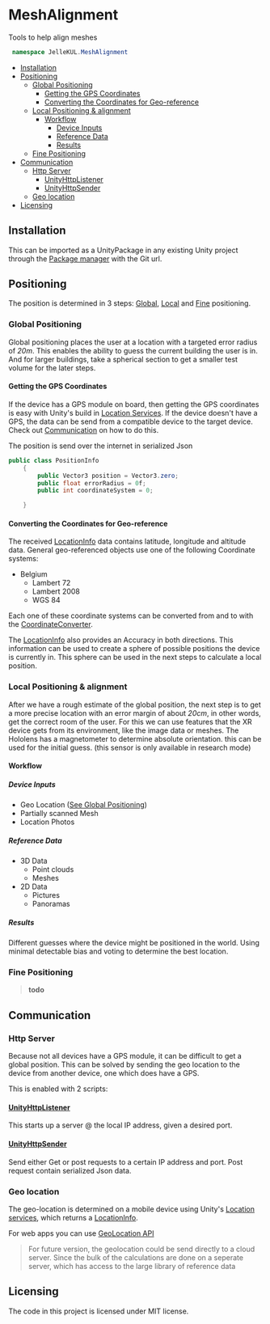 # MeshAlignment
Tools to help align meshes

```cs
 namespace JelleKUL.MeshAlignment
```

<!-- @import "[TOC]" {cmd="toc" depthFrom=2 depthTo=6 orderedList=false} -->

<!-- code_chunk_output -->

- [Installation](#installation)
- [Positioning](#positioning)
  - [Global Positioning](#global-positioning)
    - [Getting the GPS Coordinates](#getting-the-gps-coordinates)
    - [Converting the Coordinates for Geo-reference](#converting-the-coordinates-for-geo-reference)
  - [Local Positioning & alignment](#local-positioning-alignment)
    - [Workflow](#workflow)
      - [Device Inputs](#device-inputs)
      - [Reference Data](#reference-data)
      - [Results](#results)
  - [Fine Positioning](#fine-positioning)
- [Communication](#communication)
  - [Http Server](#http-server)
    - [UnityHttpListener](#unityhttplistenermainruntimecommunicationunityhttplistenercs)
    - [UnityHttpSender](#unityhttpsendermainruntimecommunicationunityhttpsendercs)
  - [Geo location](#geo-location)
- [Licensing](#licensing)

<!-- /code_chunk_output -->

## Installation

This can be imported as a UnityPackage in any existing Unity project through the [Package manager](https://docs.unity3d.com/Manual/Packages.html) with the Git url.

## Positioning

The position is determined in 3 steps: [Global](#global-positioning), [Local](#local-positioning-alignment) and [Fine](#fine-positioning) positioning.

### Global Positioning

Global positioning places the user at a location with a targeted error radius of *20m*.
This enables the ability to guess the current building the user is in. And for larger buildings, take a spherical section to get a smaller test volume for the later steps.

#### Getting the GPS Coordinates

If the device has a GPS module on board, then getting the GPS coordinates is easy with Unity's build in [Location Services](https://docs.unity3d.com/ScriptReference/LocationService.html).
If the device doesn't have a GPS, the data can be send from a compatible device to the target device. Check out [Communication](#communication) on how to do this.

The position is send over the internet in serialized Json
```cs
public class PositionInfo
    {
        public Vector3 position = Vector3.zero;
        public float errorRadius = 0f;
        public int coordinateSystem = 0;

    }
```

#### Converting the Coordinates for Geo-reference

The received [LocationInfo](https://docs.unity3d.com/ScriptReference/LocationInfo.html) data contains latitude, longitude and altitude data. General geo-referenced objects use one of the following Coordinate systems:

- Belgium
    - Lambert 72
    - Lambert 2008
    - WGS 84

Each one of these coordinate systems can be converted from and to with the [CoordinateConverter](../main/Runtime/Positioning/CoordinateConverter.cs).

The [LocationInfo](https://docs.unity3d.com/ScriptReference/LocationInfo.html) also provides an Accuracy in both directions. This information can be used to create a sphere of possible positions the device is currently in.
This sphere can be used in the next steps to calculate a local position.

### Local Positioning & alignment

After we have a rough estimate of the global position, the next step is to get a more precise location with an error margin of about *20cm*, in other words, get the correct room of the user. For this we can use features that the XR device gets from its environment, like the image data or meshes.
The Hololens has a magnetometer to determine absolute orientation. this can be used for the initial guess. (this sensor is only available in research mode)

#### Workflow

##### Device Inputs

- Geo Location ([See Global Positioning](#global-positioning))
- Partially scanned Mesh
- Location Photos 

##### Reference Data

- 3D Data
  - Point clouds
  - Meshes
- 2D Data
  - Pictures
  - Panoramas


##### Results

Different guesses where the device might be positioned in the world. Using minimal detectable bias and voting to determine the best location.


### Fine Positioning

> **todo**

## Communication

### Http Server

Because not all devices have a GPS module, it can be difficult to get a global position.
This can be solved by sending the geo location to the device from another device, one which does have a GPS.

This is enabled with 2 scripts:

#### [UnityHttpListener](../main/Runtime/Communication/UnityHttpListener.cs)

This starts up a server @ the local IP address, given a desired port.

#### [UnityHttpSender](../main/Runtime/Communication/UnityHttpSender.cs)

Send either Get or post requests to a certain IP address and port.
Post request contain serialized Json data.

### Geo location

The geo-location is determined on a mobile device using Unity's [Location services](https://docs.unity3d.com/ScriptReference/LocationService.html), which returns a [LocationInfo](https://docs.unity3d.com/ScriptReference/LocationInfo.html).

For web apps you can use [GeoLocation API](https://www.w3schools.com/html/html5_geolocation.asp)

> For future version, the geolocation could be send directly to a cloud server. Since the bulk of the calculations are done on a seperate server, which has access to the large library of reference data

## Licensing

The code in this project is licensed under MIT license.
